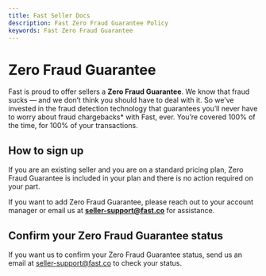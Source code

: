 ```yaml
---
title: Fast Seller Docs
description: Fast Zero Fraud Guarantee Policy
keywords: Fast Zero Fraud Guarantee
---
```


# Zero Fraud Guarantee

Fast is proud to offer sellers a **Zero Fraud Guarantee**. We know that fraud sucks — and we don’t think you should have to deal with it. So we’ve invested in the fraud detection technology that guarantees you’ll never have to worry about fraud chargebacks\* with Fast, ever. You’re covered 100% of the time, for 100% of your transactions.

## How to sign up

If you are an existing seller and you are on a standard pricing plan, Zero Fraud Guarantee is included in your plan and there is no action required on your part.

If you want to add Zero Fraud Guarantee, please reach out to your account manager or email us at **seller-support@fast.co** for assistance.

## Confirm your Zero Fraud Guarantee status

If you want us to confirm your Zero Fraud Guarantee status, send us an email at seller-support@fast.co to check your status.
